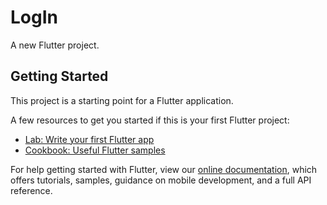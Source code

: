 # LogIn <br>

A new Flutter project. <br>

## Getting Started <br>

This project is a starting point for a Flutter application.

A few resources to get you started if this is your first Flutter project:

- [Lab: Write your first Flutter app](https://flutter.dev/docs/get-started/codelab) <br>
- [Cookbook: Useful Flutter samples](https://flutter.dev/docs/cookbook) <br>

For help getting started with Flutter, view our
[online documentation](https://flutter.dev/docs), which offers tutorials,
samples, guidance on mobile development, and a full API reference.

